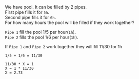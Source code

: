 We have pool. It can be filled by 2 pipes. <br>
First pipe fills it for `5h`. <br>
Second pipe fills it for `6h`. <br>
For how many hours the pool will be filled if they work together? <br>

`Pipe 1` fill the pool 1/5 per hour(`1h`).
<br>
`Pipe 2` fills the pool 1/6 per hour(`1h`).

If `Pipe 1` and `Pipe 2` work together they will fill 11/30 for 1h

```
1/5 + 1/6 = 11/30

11/30 * X = 1
X = 1 * 11/30
X = 2.73
```
